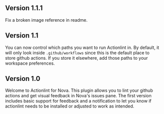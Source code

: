 ## Version 1.1.1

Fix a broken image reference in readme.

## Version 1.1

You can now control which paths you want to run Actionlint in. By default, it will only look inside
`.github/workflows` since this is the default place to store github actions. If you store it elsewhere,
add those paths to your workspace preferences.

## Version 1.0

Welcome to Actionlint for Nova. This plugin allows you to lint your github actions and get visual feedback
in Nova's issues pane. The first version includes basic support for feedback and a notification to let you
know if actionlint needs to be installed or adjusted to work as intended.
